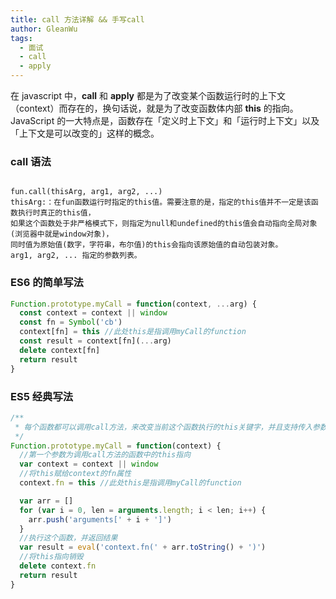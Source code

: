 ```yaml
---
title: call 方法详解 && 手写call
author: GleanWu
tags:
  - 面试
  - call
  - apply
---
```


在 javascript 中，**call** 和 **apply** 都是为了改变某个函数运行时的上下文（context）而存在的，换句话说，就是为了改变函数体内部 **this** 的指向。
JavaScript 的一大特点是，函数存在「定义时上下文」和「运行时上下文」以及「上下文是可以改变的」这样的概念。

### call 语法

```

fun.call(thisArg, arg1, arg2, ...)
thisArg:：在fun函数运行时指定的this值。需要注意的是，指定的this值并不一定是该函数执行时真正的this值，
如果这个函数处于非严格模式下，则指定为null和undefined的this值会自动指向全局对象(浏览器中就是window对象)，
同时值为原始值(数字，字符串，布尔值)的this会指向该原始值的自动包装对象。
arg1, arg2, ... 指定的参数列表。
```

### ES6 的简单写法

```javascript
Function.prototype.myCall = function(context, ...arg) {
  const context = context || window
  const fn = Symbol('cb')
  context[fn] = this //此处this是指调用myCall的function
  const result = context[fn](...arg)
  delete context[fn]
  return result
}
```

### ES5 经典写法

```javascript
/**
 * 每个函数都可以调用call方法，来改变当前这个函数执行的this关键字，并且支持传入参数
 */
Function.prototype.myCall = function(context) {
  //第一个参数为调用call方法的函数中的this指向
  var context = context || window
  //将this赋给context的fn属性
  context.fn = this //此处this是指调用myCall的function

  var arr = []
  for (var i = 0, len = arguments.length; i < len; i++) {
    arr.push('arguments[' + i + ']')
  }
  //执行这个函数，并返回结果
  var result = eval('context.fn(' + arr.toString() + ')')
  //将this指向销毁
  delete context.fn
  return result
}
```
